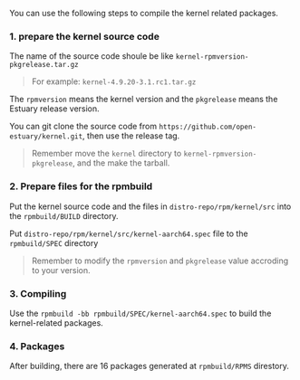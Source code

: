You can use the following steps to compile the kernel related packages.

### 1. prepare the kernel source code 
  The name of the source code shoule be like ```kernel-rpmversion-pkgrelease.tar.gz```

  > For example:
     ```kernel-4.9.20-3.1.rc1.tar.gz```

  The ```rpmversion``` means the kernel version and the ```pkgrelease``` means the Estuary release version.

  You can  git clone the source code from ```https://github.com/open-estuary/kernel.git```, then use the release tag. 
  
  > Remember move the ```kernel``` directory to ```kernel-rpmversion-pkgrelease```, and the make the tarball.

### 2. Prepare files for the rpmbuild
  Put the kernel source code and the files in ```distro-repo/rpm/kernel/src``` into the ```rpmbuild/BUILD``` directory.

  Put ```distro-repo/rpm/kernel/src/kernel-aarch64.spec``` file to the ```rpmbuild/SPEC``` directory

  > Remember to modify the ```rpmversion``` and ```pkgrelease``` value accroding to your version.

### 3. Compiling 
  Use the ```rpmbuild -bb rpmbuild/SPEC/kernel-aarch64.spec``` to build the kernel-related packages.

### 4. Packages
  After building, there are 16 packages generated at ```rpmbuild/RPMS``` direstory.


